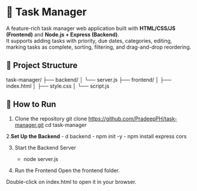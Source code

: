 # 📝 Task Manager

A feature-rich task manager web application built with **HTML/CSS/JS (Frontend)** and **Node.js + Express (Backend)**.  
It supports adding tasks with priority, due dates, categories, editing, marking tasks as complete, sorting, filtering, and drag-and-drop reordering.

## 📁 Project Structure
task-manager/
├── backend/
│ └── server.js
├── frontend/
│ ├── index.html
│ ├── style.css
│ └── script.js


## 🚀 How to Run

1. Clone the repository
git clone https://github.com/PradeepPH/task-manager.git
cd task-manager

2.**Set Up the Backend**
    -  d backend
    -  npm init -y
    -  npm install express cors
    
3. Start the Backend Server
    -  node server.js
      
4. Run the Frontend
Open the frontend folder.

Double-click on index.html to open it in your browser.
